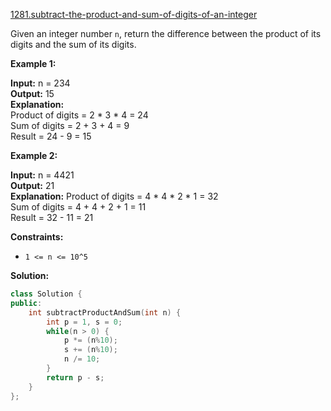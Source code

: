 [1281.subtract-the-product-and-sum-of-digits-of-an-integer](https://leetcode.com/problems/subtract-the-product-and-sum-of-digits-of-an-integer/)  

Given an integer number `n`, return the difference between the product of its digits and the sum of its digits.

**Example 1:**

  
**Input:** n = 234  
**Output:** 15   
**Explanation:**   
Product of digits = 2 \* 3 \* 4 = 24   
Sum of digits = 2 + 3 + 4 = 9   
Result = 24 - 9 = 15  

**Example 2:**

  
**Input:** n = 4421  
**Output:** 21  
**Explanation:** Product of digits = 4 \* 4 \* 2 \* 1 = 32   
Sum of digits = 4 + 4 + 2 + 1 = 11   
Result = 32 - 11 = 21  

**Constraints:**

*   `1 <= n <= 10^5`  



**Solution:**  

```cpp
class Solution {
public:
    int subtractProductAndSum(int n) {
        int p = 1, s = 0;
        while(n > 0) {
            p *= (n%10);
            s += (n%10);
            n /= 10;
        }
        return p - s;
    }
};
```
      
